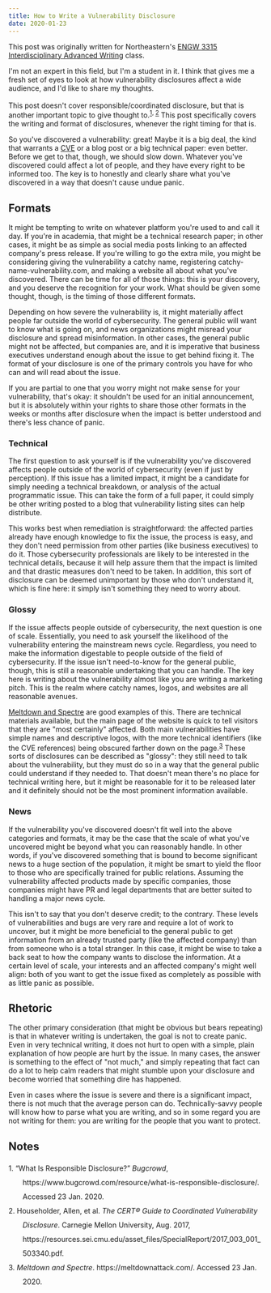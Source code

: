 ```yaml
---
title: How to Write a Vulnerability Disclosure
date: 2020-01-23
---
```


This post was originally written for Northeastern's [ENGW 3315 Interdisciplinary Advanced Writing](https://cssh.northeastern.edu/writing/awd/awd-courses/engw-3315-interdisciplinary-writing/) class.

<note>
I'm not an expert in this field, but I'm a student in it. I think that gives me a fresh set of eyes to look at how vulnerability disclosures affect a wide audience, and I'd like to share my thoughts.<br><br>
This post doesn't cover responsible/coordinated disclosure, but that is another important topic to give thought to.<sup><a href="#notes">1</a>, <a href="#notes">2</a></sup> This post specifically covers the writing and format of disclosures, whenever the right timing for that is.
</note>

So you've discovered a vulnerability: great! Maybe it is a big deal, the kind that warrants a [CVE](https://cve.mitre.org/) or a blog post or a big technical paper: even better. Before we get to that, though, we should slow down. Whatever you've discovered could affect a lot of people, and they have every right to be informed too. The key is to honestly and clearly share what you've discovered in a way that doesn't cause undue panic.

## Formats

It might be tempting to write on whatever platform you're used to and call it day. If you're in academia, that might be a technical research paper; in other cases, it might be as simple as social media posts linking to an affected company's press release. If you're willing to go the extra mile, you might be considering giving the vulnerability a catchy name, registering catchy-name-vulnerability.com, and making a website all about what you've discovered. There can be time for all of those things: this is your discovery, and you deserve the recognition for your work. What should be given some thought, though, is the timing of those different formats.

Depending on how severe the vulnerability is, it might materially affect people far outside the world of cybersecurity. The general public will want to know what is going on, and news organizations might misread your disclosure and spread misinformation. In other cases, the general public might not be affected, but companies are, and it is imperative that business executives understand enough about the issue to get behind fixing it. The format of your disclosure is one of the primary controls you have for who can and will read about the issue.

If you are partial to one that you worry might not make sense for your vulnerability, that's okay: it shouldn't be used for an initial announcement, but it is absolutely within your rights to share those other formats in the weeks or months after disclosure when the impact is better understood and there's less chance of panic.

### Technical

The first question to ask yourself is if the vulnerability you've discovered affects people outside of the world of cybersecurity (even if just by perception). If this issue has a limited impact, it might be a candidate for simply needing a technical breakdown, or analysis of the actual programmatic issue. This can take the form of a full paper, it could simply be other writing posted to a blog that vulnerability listing sites can help distribute.

This works best when remediation is straightforward: the affected parties already have enough knowledge to fix the issue, the process is easy, and they don't need permission from other parties (like business executives) to do it. Those cybersecurity professionals are likely to be interested in the technical details, because it will help assure them that the impact is limited and that drastic measures don't need to be taken. In addition, this sort of disclosure can be deemed unimportant by those who don't understand it, which is fine here: it simply isn't something they need to worry about.

### Glossy

If the issue affects people outside of cybersecurity, the next question is one of scale. Essentially, you need to ask yourself the likelihood of the vulnerability entering the mainstream news cycle. Regardless, you need to make the information digestable to people outside of the field of cybersecurity. If the issue isn't need-to-know for the general public, though, this is still a reasonable undertaking that you can handle. The key here is writing about the vulnerability almost like you are writing a marketing pitch. This is the realm where catchy names, logos, and websites are all reasonable avenues.

[Meltdown and Spectre](https://meltdownattack.com/) are good examples of this. There are technical materials available, but the main page of the website is quick to tell visitors that they are "most certainly" affected. Both main vulnerabilities have simple names and descriptive logos, with the more technical identifiers (like the CVE references) being obscured farther down on the page.<sup><a href="#notes">3</a></sup> These sorts of disclosures can be described as "glossy": they still need to talk about the vulnerability, but they must do so in a way that the general public could understand if they needed to. That doesn't mean there's no place for technical writing here, but it might be reasonable for it to be released later and it definitely should not be the most prominent information available.

### News

If the vulnerability you've discovered doesn't fit well into the above categories and formats, it may be the case that the scale of what you've uncovered might be beyond what you can reasonably handle. In other words, if you've discovered something that is bound to become significant news to a huge section of the population, it might be smart to yield the floor to those who are specifically trained for public relations. Assuming the vulnerability affected products made by specific companies, those companies might have PR and legal departments that are better suited to handling a major news cycle.

This isn't to say that you don't deserve credit; to the contrary. These levels of vulnerabilities and bugs are very rare and require a lot of work to uncover, but it might be more beneficial to the general public to get information from an already trusted party (like the affected company) than from someone who is a total stranger. In this case, it might be wise to take a back seat to how the company wants to disclose the information. At a certain level of scale, your interests and an affected company's might well align: both of you want to get the issue fixed as completely as possible with as little panic as possible.

## Rhetoric

The other primary consideration (that might be obvious but bears repeating) is that in whatever writing is undertaken, the goal is not to create panic. Even in very technical writing, it does not hurt to open with a simple, plain explanation of how people are hurt by the issue. In many cases, the answer is something to the effect of "not much," and simply repeating that fact can do a lot to help calm readers that might stumble upon your disclosure and become worried that something dire has happened.

Even in cases where the issue is severe and there is a significant impact, there is not much that the average person can do. Technically-savvy people will know how to parse what you are writing, and so in some regard you are not writing for them: you are writing for the people that you want to protect.

## Notes

 <div class="csl-bib-body" style="line-height: 2; margin-left: 2em; text-indent:-2em;">
   <div class="csl-entry">1. “What Is Responsible Disclosure?” <i>Bugcrowd</i>, https://www.bugcrowd.com/resource/what-is-responsible-disclosure/. Accessed 23 Jan. 2020.</div>
   <div class="csl-entry">2. Householder, Allen, et al. <i>The CERT® Guide to Coordinated Vulnerability Disclosure</i>. Carnegie Mellon University, Aug. 2017, https://resources.sei.cmu.edu/asset_files/SpecialReport/2017_003_001_503340.pdf.</div>
   <div class="csl-entry">3. <i>Meltdown and Spectre</i>. https://meltdownattack.com/. Accessed 23 Jan. 2020.</div>
 </div>
